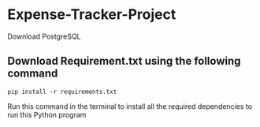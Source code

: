 # Expense-Tracker-Project
Download PostgreSQL
## Download Requirement.txt using the following command
```
pip install -r requirements.txt
```
Run this command in the terminal to install all the required dependencies to run this Python program
